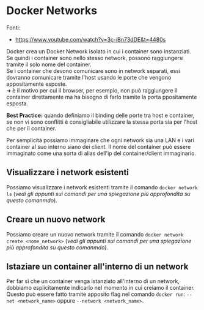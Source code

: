 # Docker Networks  

Fonti:  
  - https://www.youtube.com/watch?v=3c-iBn73dDE&t=4480s  

Docker crea un Docker Network isolato in cui i container sono instanziati. Se quindi i container sono nello stesso network, possono raggiungersi tramite il solo nome del container.  
Se i container che devono comunicare sono in network separati, essi dovranno comunicare tramite l'host usando le porte che vengono appositamente esposte.  
  ➔ è il motivo per cui il browser, per esempio, non può raggiungere il container direttamente ma ha bisogno di farlo tramite la porta ppositamente esposta.  

**Best Practice:** quando definiamo il binding delle porte tra host e container, se non vi sono conflitti è consigliabile utilizzare la stessa porta sia per l'host che per il container.  

Per semplicità possiamo immaginare che ogni network sia una LAN e i vari container al suo interno siano dei client. Il nome del container può essere immaginato come una sorta di alias dell'ip del container/client immaginario.  

## Visualizzare i network esistenti  
Possiamo visualizzare i network esistenti tramite il comando `docker network ls` (*vedi gli appunti sui comandi per una spiegazione più approfondita su questo comanmdo*).  

## Creare un nuovo network  
Possiamo creare un nuovo network tramite il comando `docker network create <nome_network>` (*vedi gli appunti sui comandi per una spiegazione più approfondita su questo comanmdo*).  

## Istaziare un container all'interno di un network  
Per far sì che un container venga istanziato all'interno di un network, dobbiamo esplicitamente indicarlo nel momento in cui creiamo il container.  
Questo può essere fatto tramite apposito flag nel comando `docker run`: `--net <network_name>` oppure `--network <network_name>`.  
